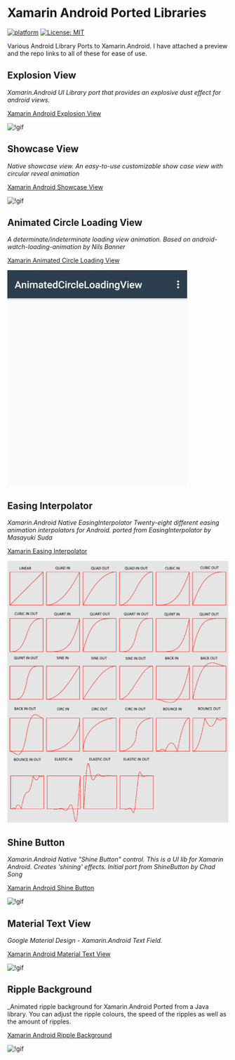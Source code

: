 # Xamarin Android Ported Libraries
[![platform](https://img.shields.io/badge/platform-Xamarin.Android-brightgreen.svg)](https://www.xamarin.com/)
[![License: MIT](https://img.shields.io/badge/License-MIT-blue.svg)](https://opensource.org/licenses/MIT)

Various Android Library Ports to Xamarin.Android. I have attached a preview and the repo links to all of these for ease of use.

## Explosion View

_Xamarin.Android UI Library port that provides an explosive dust effect for android views._

[Xamarin Android Explosion View](https://github.com/DigitalSa1nt/Xama.JTPorts.ExplosionView)

![!gif](https://github.com/DigitalSa1nt/Xama.JTPorts.ExplosionView/blob/master/images/20190220_122849.gif?raw=true)

## Showcase View

_Native showcase view. An easy-to-use customizable show case view with circular reveal animation_

[Xamarin Android Showcase View](https://github.com/DigitalSa1nt/Xama.JTPorts.ShowcaseView)

![!gif](https://github.com/DigitalSa1nt/Xamarin.ShowcaseView/blob/master/images/Sample.gif)

## Animated Circle Loading View

_A determinate/indeterminate loading view animation. Based on android-watch-loading-animation by Nils Banner_

[Xamarin Animated Circle Loading View](https://github.com/DigitalSa1nt/Xama.JTPorts.AnimatedCircleLoadingView)

![!gif](https://github.com/DigitalSa1nt/Xama.JTPorts.AnimatedCircleLoadingView/blob/master/images/20190216_225349.gif?raw=true)

## Easing Interpolator

_Xamarin.Android Native EasingInterpolator Twenty-eight different easing animation interpolators for Android. ported from EasingInterpolator by Masayuki Suda_

[Xamarin Easing Interpolator](https://github.com/DigitalSa1nt/Xama.JTPorts.EasingInterpolator)

![img](https://github.com/DigitalSa1nt/Xamarin-Android-Ported-Libraries/blob/master/images/easingdiagram.png?raw=true)

## Shine Button

_Xamarin.Android Native "Shine Button" control. This is a UI lib for Xamarin Android. Creates 'shining' effects. Initial port from ShineButton by Chad Song_

[Xamarin Android Shine Button](https://github.com/DigitalSa1nt/Xama.JTPorts.ShineButton)

![!gif](https://github.com/DigitalSa1nt/Xama.JTPorts.ShineButton/blob/master/images/20190216_225431.gif?raw=true)

## Material Text View

_Google Material Design - Xamarin.Android Text Field._

[Xamarin Android Material Text View](https://github.com/DigitalSa1nt/Xama.JTPorts.MaterialTextField)

![!gif](https://github.com/DigitalSa1nt/Xama.JTPorts.MaterialTextField/blob/master/images/20190216_225505.gif?raw=true)

## Ripple Background

_Animated ripple background for Xamarin.Android Ported from a Java library. You can adjust the ripple colours, the speed of the ripples as well as the amount of ripples.

[Xamarin Android Ripple Background](https://github.com/DigitalSa1nt/Xama.JTPorts.RippleBackground)

![!gif](https://github.com/DigitalSa1nt/Xama.JTPorts.RippleBackground/blob/master/images/20190217_220639.gif?raw=true)







